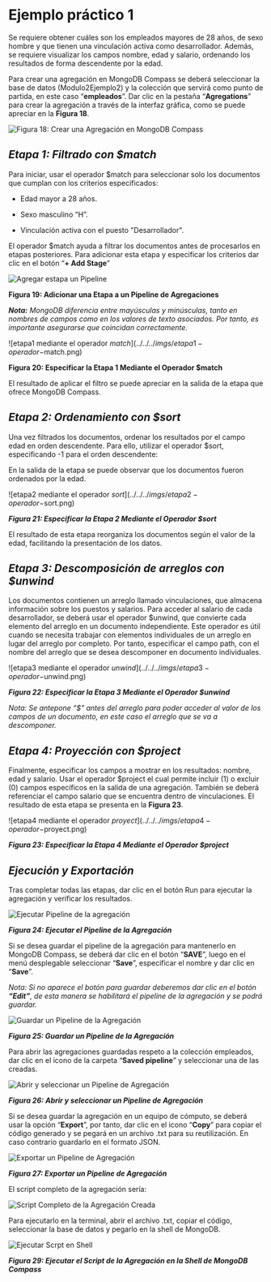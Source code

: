 # Ejemplo práctico 1 

Se requiere obtener cuáles son los empleados mayores de 28 años, de sexo hombre y que tienen una vinculación activa como desarrollador. Además, se requiere visualizar los campos nombre, edad y salario, ordenando los resultados de forma descendente por la edad.
 
 
Para crear una agregación en MongoDB Compass se deberá seleccionar la base de datos (Modulo2Ejemplo2) y la colección que servirá como punto de partida, en este caso “**empleados**”. Dar clic en la pestaña “**Agregations**” para crear la agregación a través de la interfaz gráfica, como se puede apreciar en la **Figura 18**. 

 ![Figura 18: Crear una Agregación en MongoDB Compass](../../../imgs/crear-agregacion-mongo.png)

 
 ## _**Etapa 1: Filtrado con $match**_
 
 Para iniciar, usar el operador $match para seleccionar solo los documentos que cumplan con los criterios especificados: 
 
 - Edad mayor a 28 años. 
 
 - Sexo masculino “H”. 
 
 - Vinculación activa con el puesto "Desarrollador". 
 
 El operador $match ayuda a filtrar los documentos antes de procesarlos en etapas posteriores. Para adicionar esta etapa y especificar los criterios dar clic en el botón “**+ Add Stage**” 
 
 ![Agregar estapa un Pipeline](../../../imgs/agregar-etapa.png)
 
 **Figura 19: Adicionar una Etapa a un Pipeline de Agregaciones**
 
 _**Nota:** MongoDB diferencia entre mayúsculas y minúsculas, tanto en nombres de campos como en los valores de texto asociados. Por tanto, es importante asegurarse que coincidan correctamente._
 
 ![etapa1 mediante el operador $match](../../../imgs/etapa1-operador-$match.png)
 
 **Figura 20: Especificar la Etapa 1 Mediante el Operador $match**
 
 El resultado de aplicar el filtro se puede apreciar en la salida de la etapa que ofrece MongoDB Compass. 
 
 ## _**Etapa 2: Ordenamiento con $sort**_
 
 Una vez filtrados los documentos, ordenar los resultados por el campo edad en orden descendente. Para ello, utilizar el operador $sort, especificando -1 para el orden descendente: 
 
 En la salida de la etapa se puede observar que los documentos fueron ordenados por la edad. 
 
 ![etapa2 mediante el operador $sort](../../../imgs/etapa2-operador-$sort.png)
 
 
  _**Figura 21: Especificar la Etapa 2 Mediante el Operador $sort**_
 
 El resultado de esta etapa reorganiza los documentos según el valor de la edad, facilitando la presentación de los datos. 
 
 ## _**Etapa 3: Descomposición de arreglos con $unwind**_
 
 Los documentos contienen un arreglo llamado vinculaciones, que almacena información sobre los puestos y salarios. Para acceder al salario de cada desarrollador, se deberá usar el operador $unwind, que convierte cada elemento del arreglo en un documento independiente. Este operador es útil cuando se necesita trabajar con elementos individuales de un arreglo en lugar del arreglo por completo. Por tanto, especificar el campo path, con el nombre del arreglo que se desea descomponer en documento individuales. 
 
  
  ![etapa3 mediante el operador $unwind](../../../imgs/etapa3-operador-$unwind.png)
 
 _**Figura 22: Especificar la Etapa 3 Mediante el Operador $unwind**_
 
 _Nota: Se antepone “$" antes del arreglo para poder acceder al valor de los campos de un documento, en este caso el arreglo que se va a descomponer._
 
 ## _**Etapa 4: Proyección con $project**_
 
 Finalmente, especificar los campos a mostrar en los resultados: nombre, edad y salario. Usar el operador $project el cual permite incluir (1) o excluir (0) campos específicos en la salida de una agregación. También se deberá referenciar el campo salario que se encuentra dentro de vinculaciones. El resultado de esta etapa se presenta en la **Figura 23**. 
      
 ![etapa4 mediante el operador $proyect](../../../imgs/etapa4-operador-$proyect.png)
 
  _**Figura 23: Especificar la Etapa 4 Mediante el Operador $project**_ 
 
 
 ## _**Ejecución y Exportación**_
 
 
 Tras completar todas las etapas, dar clic en el botón Run para ejecutar la agregación y verificar los resultados.  
 
 ![Ejecutar Pipeline de la agregación](../../../imgs/ejecutar-pipeline.png)
 
  _**Figura 24: Ejecutar el Pipeline de la Agregación**_ 
 
 Si se desea guardar el pipeline de la agregación para mantenerlo en MongoDB Compass, se deberá dar clic en el botón “**SAVE**”, luego en el menú desplegable seleccionar “**Save**”, especificar el nombre y dar clic en “**Save**”.  
 
 _Nota: Si no aparece el botón para guardar deberemos dar clic en el botón **“Edit”**, de esta manera se habilitará el pipeline de la agregación y se podrá guardar._
 
 ![Guardar un Pipeline de la Agregación](../../../imgs/guardar-pipeline-agregacion.png)
 
  _**Figura 25: Guardar un Pipeline de la Agregación**_ 
 
 Para abrir las agregaciones guardadas respeto a la colección empleados, dar clic en el icono de la carpeta “**Saved pipeline**” y seleccionar una de las creadas. 
 
 ![Abrir y seleccionar un Pipeline de Agregación](../../../imgs/abrir-y-seleccionar-pipeline.png)
 
  _**Figura 26: Abrir y seleccionar un Pipeline de Agregación**_ 
 
 Si se desea guardar la agregación en un equipo de cómputo, se deberá usar la opción “**Export**”, por tanto, dar clic en el icono “**Copy**” para copiar el código generado y se pegará en un archivo .txt para su reutilización. En caso contrario guardarlo en el formato JSON. 
 
 ![Exportar un Pipeline de Agregación](../../../imgs/exportar-pipeline.png)
 
  _**Figura 27: Exportar un Pipeline de Agregación**_ 
 
  El script completo de la agregación sería:
 
  ![Script Completo de la Agregación Creada](../../../imgs/script-agregacion-creada.png)
 
 Para ejecutarlo en la terminal, abrir el archivo .txt, copiar el código, seleccionar la base de datos y pegarlo en la shell de MongoDB. 
 
 ![Ejecutar Scrpt en Shell](../../../imgs/ejecutar-script.en-shell.png)
 
  _**Figura 29: Ejecutar el Script de la Agregación en la Shell de MongoDB Compass**_ 
 
 
